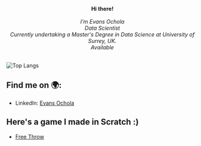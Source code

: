 <!--
**Joelevans/Joelevans** is a ✨ _special_ ✨ repository because its `README.md` (this file) appears on your GitHub profile.


- 🔭 I’m currently working on ...
- 🌱 I’m currently learning ..
- 👯 I’m looking to collaborate on ...
- 🤔 I’m looking for help with ...
- 💬 Ask me about ...
- 📫 How to reach me: ...
- 😄 Pronouns: ...
- ⚡ Fun fact: ...
-->

<!--
### Github Stats
![Evans' Github Stats](https://github-readme-stats.vercel.app/api?username=Joelevans&show_icons=true&theme=cobalt)
-->

<p align="center">
    <b>Hi there!</b><br><br>
    <i>
        I'm Evans Ochola<br>
        Data Scientist<br>
        Currently undertaking a Master's Degree in Data Science at University of Surrey, UK.<br>
        Available <br>
    </i>
    </i><br>

</p>

![Top Langs](https://github-readme-stats.vercel.app/api/top-langs/?username=evansochola&layout=compact&theme=dracula)

## Find me on :earth_africa::
- LinkedIn: [Evans Ochola](https://www.linkedin.com/in/ocholaevans/)

## Here's a game I made in Scratch :)
- [Free Throw](https://scratch.mit.edu/projects/488217340)

